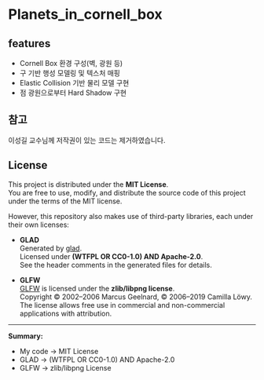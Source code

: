 # Planets_in_cornell_box
## features
- Cornell Box 환경 구성(벽, 광원 등)
- 구 기반 행성 모델링 및 텍스처 매핑
- Elastic Collision 기반 물리 모델 구현
- 점 광원으로부터 Hard Shadow 구현

## 참고
이성길 교수님께 저작권이 있는 코드는 제거하였습니다.

## License

This project is distributed under the **MIT License**.  
You are free to use, modify, and distribute the source code of this project under the terms of the MIT license.

However, this repository also makes use of third-party libraries, each under their own licenses:

- **GLAD**  
  Generated by [glad](https://glad.dav1d.de/).  
  Licensed under **(WTFPL OR CC0-1.0) AND Apache-2.0**.  
  See the header comments in the generated files for details.

- **GLFW**  
  [GLFW](https://www.glfw.org/) is licensed under the **zlib/libpng license**.  
  Copyright © 2002–2006 Marcus Geelnard, © 2006–2019 Camilla Löwy.  
  The license allows free use in commercial and non-commercial applications with attribution.

---

**Summary:**  
- My code → MIT License  
- GLAD → (WTFPL OR CC0-1.0) AND Apache-2.0  
- GLFW → zlib/libpng License